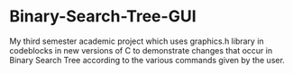 # Binary-Search-Tree-GUI
My third semester academic project which uses graphics.h library in codeblocks in new versions of C to demonstrate changes that occur in Binary Search Tree according to the various commands given by the user.

